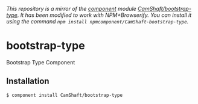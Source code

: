 *This repository is a mirror of the [component](http://component.io) module [CamShaft/bootstrap-type](http://github.com/CamShaft/bootstrap-type). It has been modified to work with NPM+Browserify. You can install it using the command `npm install npmcomponent/CamShaft-bootstrap-type`.*

# bootstrap-type

  Bootstrap Type Component

## Installation

    $ component install CamShaft/bootstrap-type
